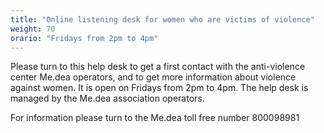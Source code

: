 ```yaml
---
title: "Online listening desk for women who are victims of violence"
weight: 70
orario: "Fridays from 2pm to 4pm"
---
```


Please turn to this help desk to get a first contact with the anti-violence center Me.dea operators, and to get more information about violence against women.
It is open on Fridays from 2pm to 4pm.
The help desk is managed by the Me.dea association operators.

For information please turn to the Me.dea toll free number 800098981  
<!--{{< chat party="violenzadomestica" operatorname="Sportello online di ascolto per le donne vittime di violenza" >}}-->
